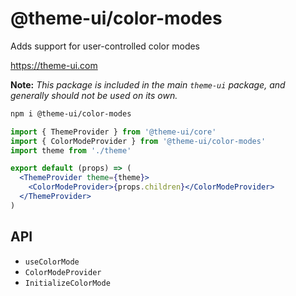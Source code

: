 # @theme-ui/color-modes

Adds support for user-controlled color modes

https://theme-ui.com

**Note:** _This package is included in the main `theme-ui` package, and
generally should not be used on its own._

```sh
npm i @theme-ui/color-modes
```

```jsx
import { ThemeProvider } from '@theme-ui/core'
import { ColorModeProvider } from '@theme-ui/color-modes'
import theme from './theme'

export default (props) => (
  <ThemeProvider theme={theme}>
    <ColorModeProvider>{props.children}</ColorModeProvider>
  </ThemeProvider>
)
```

## API

- `useColorMode`
- `ColorModeProvider`
- `InitializeColorMode`
